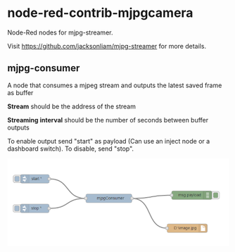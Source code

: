 # node-red-contrib-mjpgcamera

Node-Red nodes for mjpg-streamer.

Visit https://github.com/jacksonliam/mjpg-streamer for more details.



## mjpg-consumer

A node that consumes a mjpeg stream and outputs the latest saved frame as buffer

<p><b>Stream</b> should be the address of the stream</p>
<p><b>Streaming interval</b> should be the number of seconds between buffer outputs</p>

<p>To enable output send "start" as payload (Can use an inject node or a dashboard switch). To disable, send "stop".</p>

<img src="exampleFlow.PNG"></img>